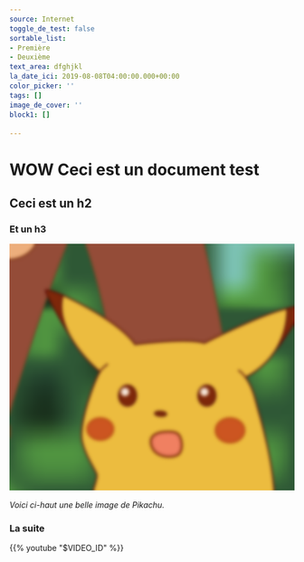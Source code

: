 ```yaml
---
source: Internet
toggle_de_test: false
sortable_list:
- Première
- Deuxième
text_area: dfghjkl
la_date_ici: 2019-08-08T04:00:00.000+00:00
color_picker: ''
tags: []
image_de_cover: ''
block1: []

---
```

# WOW Ceci est un document test

## Ceci est un h2

### Et un h3

![](/uploads/surprise-pikachu-meme-000-original-blank.png)

_Voici ci-haut une belle image de Pikachu._

### La suite

{{% youtube "$VIDEO_ID" %}}
